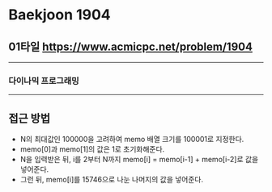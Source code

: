 Baekjoon 1904
=============
01타일  <https://www.acmicpc.net/problem/1904>
---------------
- - -
### 다이나믹 프로그래밍
- - -
## 접근 방법
- N의 최대값인 100000을 고려하여 memo 배열 크기를 100001로 지정한다.
- memo[0]과 memo[1]의 값은 1로 초기화해준다.
- N을 입력받은 뒤, i를 2부터 N까지 memo[i] = memo[i-1] + memo[i-2]로 값을 넣어준다.
- 그런 뒤, memo[i]를 15746으로 나눈 나머지의 값을 넣어준다.
